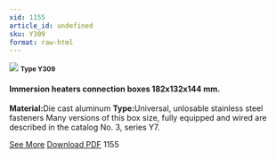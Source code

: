 ```yaml
---
xid: 1155
article_id: undefined
sku: Y309
format: raw-html
---
```

 <img src="./1155/Y309.jpg" class="card-imgs mb-2">
 <small class="text-grey mb-2"><b>Type Y309</b> </small>
 <h4>Immersion heaters connection boxes 182x132x144 mm.</h4>
 <p><b>Material:</b>Die cast aluminum
 <b>Type:</b>Universal, unlosable stainless steel fasteners Many versions of this box size, fully equipped and wired are described in the catalog No. 3, series Y7.</p>
 <div class="btns">
 <a href="../en/immersion-heaters-type-y309.html" class="btn-red">See More</a>
 <a href="../en/pdf/2-152Immersion heaters connection boxes 182x132x144mm20140618.pdf " target="_blank" class="btn-red">Download PDF</a>
 <!-- <a href="http://www.ultimheat.com/cat2.html" target="_blank" class="access-link"> Access full catalogue <i class="fa fa-external-link" aria-hidden="true"></i> </a> -->
 <span class="number-btn">1155</span>
 </div>
 